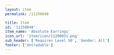 ```yaml
---
layout: item
permalink: /11250048

title: Item
id: '11250048'
item_name: 'Absolute Earrings'
icon_url: 'item/icon/11200031.png'
sub_header: ['Requires Level 50', 'Gender: All']
footer: ['Untradable']
---
```

